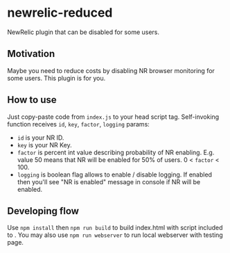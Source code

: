 # newrelic-reduced
NewRelic plugin that can be disabled for some users.

## Motivation
Maybe you need to reduce costs by disabling NR browser monitoring for some users. This plugin is for you.

## How to use
Just copy-paste code from `index.js` to your head script tag. 
Self-invoking function receives `id`, `key`, `factor`, `logging` params:
  * `id` is your NR ID.
  * `key` is your NR Key.
  * `factor` is percent int value describing probability of NR enabling. E.g. value 50 means that NR will be enabled  for 50% of users. 0 < `factor` < 100.
  * `logging` is boolean flag allows to enable / disable logging. If enabled then you'll see "NR is enabled" message in console if NR will be enabled.
  
## Developing flow
Use `npm install` then `npm run build` to build index.html with script included to <head>. You may also use `npm run webserver` to run local webserver with testing page.
